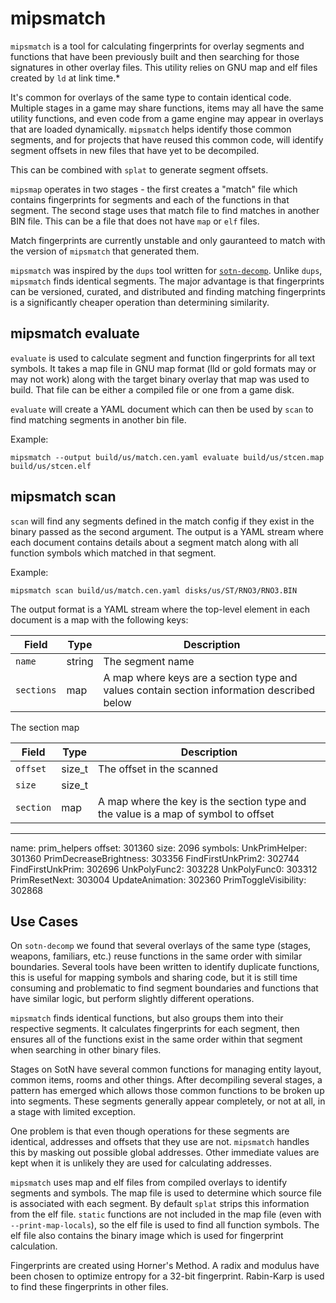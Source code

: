 # mipsmatch


`mipsmatch` is a tool for calculating fingerprints for overlay segments and functions that have been previously built
and then searching for those signatures in other overlay files. This utility relies on GNU map and elf files created by
`ld` at link time.\*

It's common for overlays of the same type to contain identical code. Multiple stages in a game may share functions,
items may all have the same utility functions, and even code from a game engine may appear in overlays that are loaded
dynamically. `mipsmatch` helps identify those common segments, and for projects that have reused this common code, will
identify segment offsets in new files that have yet to be decompiled.

This can be combined with `splat` to generate segment offsets.

`mipsmap` operates in two stages - the first creates a "match" file which contains fingerprints for segments and each of
the functions in that segment. The second stage uses that match file to find matches in another BIN file. This can be a
file that does not have `map` or `elf` files.

Match fingerprints are currently unstable and only gauranteed to match with the version of `mipsmatch` that generated
them.

`mipsmatch` was inspired by the `dups` tool written for [`sotn-decomp`](https://github.com/xeeynamo/sotn-decomp). Unlike
`dups`, `mipsmatch` finds identical segments. The major advantage is that fingerprints can be versioned, curated, and
distributed and finding matching fingerprints is a significantly cheaper operation than determining similarity.

## mipsmatch evaluate

`evaluate` is used to calculate segment and function fingerprints for all text symbols. It takes a map file in GNU map
format (lld or gold formats may or may not work) along with the target binary overlay that map was used to build. That
file can be either a compiled file or one from a game disk.

`evaluate` will create a YAML document which can then be used by `scan` to find matching segments in another bin file.

Example:

```
mipsmatch --output build/us/match.cen.yaml evaluate build/us/stcen.map build/us/stcen.elf
```

## mipsmatch scan

`scan` will find any segments defined in the match config if they exist in the binary passed as the second argument. The
output is a YAML stream where each document contains details about a segment match along with all function symbols which
matched in that segment.

Example:

```
mipsmatch scan build/us/match.cen.yaml disks/us/ST/RNO3/RNO3.BIN
```

The output format is a YAML stream where the top-level element in each document is a map with the following keys:

| Field      | Type    | Description      |
| ---------- | ------- | ---------------- |
| `name`     | string  | The segment name |
| `sections` | map     | A map where keys are a section type and values contain section information described below |

The section map

| Field     | Type    | Description       |
| --------- | ------- | ----------------- |
| `offset`  | size\_t | The offset in the scanned
| `size`    | size\_t |
| `section` | map     | A map where the key is the section type and the value is a map of symbol to offset |
---
name: prim_helpers
offset: 301360
size: 2096
symbols:
  UnkPrimHelper: 301360
  PrimDecreaseBrightness: 303356
  FindFirstUnkPrim2: 302744
  FindFirstUnkPrim: 302696
  UnkPolyFunc2: 303228
  UnkPolyFunc0: 303312
  PrimResetNext: 303004
  UpdateAnimation: 302360
  PrimToggleVisibility: 302868

## Use Cases

On `sotn-decomp` we found that several overlays of the same type (stages, weapons, familiars, etc.) reuse functions in
the same order with similar boundaries. Several tools have been written to identify duplicate functions, this is useful
for mapping symbols and sharing code, but it is still time consuming and problematic to find segment boundaries and
functions that have similar logic, but perform slightly different operations.

`mipsmatch` finds identical functions, but also groups them into their respective segments. It calculates fingerprints
for each segment, then ensures all of the functions exist in the same order within that segment when searching in other
binary files.

Stages on SotN have several common functions for managing entity layout, common items, rooms and other things. After
decompiling several stages, a pattern has emerged which allows those common functions to be broken up into segments.
These segments generally appear completely, or not at all, in a stage with limited exception.

One problem is that even though operations for these segments are identical, addresses and offsets that they use are
not. `mipsmatch` handles this by masking out possible global addresses. Other immediate values are kept when it is
unlikely they are used for calculating addresses.

`mipsmatch` uses map and elf files from compiled overlays to identify segments and symbols. The map file is used to
determine which source file is associated with each segment. By default `splat` strips this information from the elf
file. `static` functions are not included in the map file (even with `--print-map-locals`), so the elf file is used to
find all function symbols. The elf file also contains the binary image which is used for fingerprint calculation.

Fingerprints are created using Horner's Method. A radix and modulus have been chosen to optimize entropy for a 32-bit
fingerprint. Rabin-Karp is used to find these fingerprints in other files.
